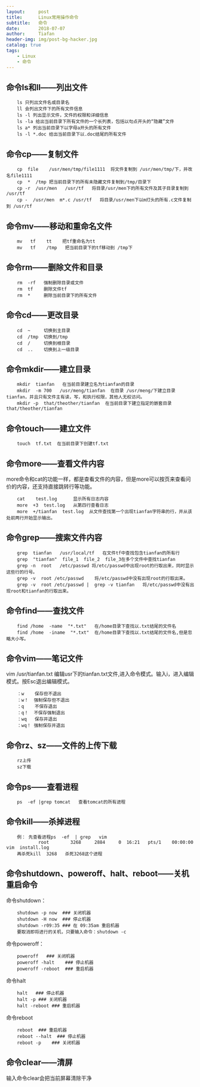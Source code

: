 ```yaml
---
layout:     post
title:      Linux常用操作命令
subtitle:   命令
date:       2018-07-07
author:     Tiafan
header-img: img/post-bg-hacker.jpg
catalog: true
tags:
    - Linux
    - 命令
---
```



## 命令ls和ll——列出文件
```
    ls 只列出文件名或目录名
    ll 会列出文件下的所有文件信息
    ls -l 列出显示文件，文件的权限和详细信息
    ls -la 给出当前目录下所有文件的一个长列表，包括以句点开头的“隐藏”文件
    ls a* 列出当前目录下以字母a开头的所有文件
    ls -l *.doc 给出当前目录下以.doc结尾的所有文件
```
## 命令cp——复制文件 
```
    cp  file    /usr/men/tmp/file1111  将文件复制到 /usr/men/tmp/下，并改名file1111 
    cp  *  /tmp 把当前目录下的所有未隐藏文件复制到/tmp/目录下
    cp -r  /usr/men   /usr/tf   将目录/usr/men下的所有文件及其子目录复制到 /usr/tf
    cp -  /usr/men  m*.c /usr/tf   将目录/usr/men下以m打头的所有.c文件复制到 /usr/tf
```
## 命令mv——移动和重命名文件
```
    mv   tf    tt    把tf重命名为tt
    mv   tf    /tmp   把当前目录下的tf移动到 /tmp下
```
## 命令rm——删除文件和目录
```
    rm  -rf   强制删除目录或文件
    rm  tf    删除文件tf
    rm  *     删除当前目录下的所有文件
```
## 命令cd——更改目录
```
    cd  ~     切换到主目录
    cd  /tmp  切换到/tmp
    cd  /     切换到根目录
    cd  ..    切换到上一级目录
```
## 命令mkdir——建立目录
```
    mkdir  tianfan   在当前目录建立名为tianfan的目录
    mkdir  -m 700   /usr/meng/tianfan  在目录 /usr/meng/下建立目录tianfan，并且只有文件主有读，写，和执行权限，其他人无权访问。
    mkdir -p  that/theother/tianfan  在当前目录下建立指定的嵌套目录that/theother/tianfan
```
## 命令touch——建立文件
```
    touch  tf.txt  在当前目录下创建tf.txt
```
## 命令more——查看文件内容
more命令和cat的功能一样，都是查看文件的内容，但是more可以按页来查看问价的内容，还支持直接跳转行等功能。
```
    cat    test.log      显示所有日志内容
    more  +3  test.log   从第四行查看日志
    more  +/tianfan  test.log  从文件查找第一个出现tianfan字符串的行，并从该处前两行开始显示输出。
```
## 命令grep——搜索文件内容
```
    grep  tianfan   /usr/local/tf   在文件tf中查找包含tianfan的所有行
    grep  "tianfan"  file_1  file_2  file_3在多个文件中查找tianfan
    grep -n  root   /etc/passwd 将/etc/passwd中出现root的行取出来，同时显示这些行的行号。
    grep -v  root /etc/passwd    将/etc/passwd中没有出现root的行取出来。
    grep -v  root /etc/passwd |  grep -v tianfan   将/etc/passwd中没有出现root和tianfan的行取出来。
```
## 命令find——查找文件
```
    find /home  -name  "*.txt"   在/home目录下查找以.txt结尾的文件名
    find /home  -iname  "*.txt"  在/home目录下查找以.txt结尾的文件名,但是忽略大小写。
```
## 命令vim——笔记文件
vim  /usr/tianfan.txt    编辑usr下的tianfan.txt文件,进入命令模式。输入i，进入编辑模式。按Esc退出编辑模式。
```
    ：w    保存但不退出
    ：w！  强制保存但不退出
    ：q    不保存退出
    ：q！  不保存强制退出
    ：wq   保存并退出
    ：wq！ 强制保存并退出
```
## 命令rz、sz——文件的上传下载
```
    rz上传
    sz下载
```
## 命令ps——查看进程
```
    ps  -ef |grep tomcat   查看tomcat的所有进程
```
## 命令kill——杀掉进程
```
    例： 先查看进程ps  -ef  | grep   vim   
            root        3268     2884     0  16:21   pts/1    00:00:00 vim  install.log
    再杀死kill  3268   杀死3268这个进程
```
## 命令shutdown、poweroff、halt、reboot——关机重启命令
命令shutdown：
```
    shutdown -p now  ### 关闭机器 
    shutdown -H now  ### 停止机器
    shutdown -r09:35 ### 在 09:35am 重启机器
    要取消即将进行的关机，只要输入命令：shutdown -c 
```
命令poweroff：
```
    poweroff   ### 关闭机器
    poweroff -halt    ### 停止机器
    poweroff -reboot  ### 重启机器
```
命令halt
```
    halt   ### 停止机器
    halt -p ### 关闭机器 
    halt -reboot ### 重启机器 
```
命令reboot
```
    reboot  ### 重启机器 
    reboot --halt  ### 停止机器
    reboot -p    ### 关闭机器 
```
## 命令clear——清屏
输入命令clear会把当前屏幕清除干净





